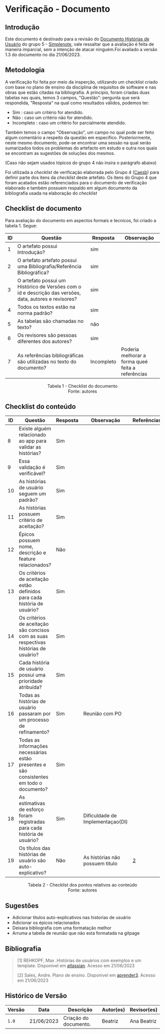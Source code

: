 # Verificação - Documento

## Introdução

Este documento é destinado para a revisão do [Documento Histórias de Usuário](https://requisitos-de-software.github.io/2023.1-Simplenote/modelagem/agil/User_story/) do grupo 5 - [Simplenote](https://github.com/Requisitos-de-Software/2023.1-Simplenote), vale ressaltar que 
a avaliação é feita de maneira imparcial, sem a intenção de atacar ninguém.Foi avaliado a versão 1.3 do documento no dia 21/06/2023.

## Metodologia

A verificação foi feita por meio da insperção, utilizando um checklist criado com base no plano de ensino da disciplina de requisitos de software e nas obras que estão citadas na bibliografia. A principio, foram criadas duas tabelas nas quais, temos 3 campos, "Questão": pergunta que será respondida, "Resposta" na qual como resultados válidos, podemos ter:

- Sim : caso um critério for atendido.
- Não : caso um critério não for atendido.
- Incompleto : caso um critério for parcialmente atendido.

Também temos o campo "Observação", um campo no qual pode ser feito algum comentário a respeito da questão em específico. Posteriormente, neste mesmo documento, pode-se encontrar uma sessão na qual serão sumarizados todos os problemas do artefacto em estudo e outra nos quais se encontram as sugestões de soluções dos mesmos.


(Caso não sejam usados tópicos do grupo 4 não insira o parágrafo abaixo)

Foi utilizada a *checklist* de verificação elaborada pelo Grupo 4 ([Caesb](https://requisitos-de-software.github.io/2023.1-Caesb/Verificacao/Grupo5/Entrega1/Entrega1/)) para definir parte dos itens da *checklist* deste artefato. Os itens do Grupo 4 que foram acatados estão referenciados para o documento de verificação elaborado e também possuem respaldo em algum documento da bibliografia usada na elaboração do *checklist* 

## Checklist de documento
Para avaliação do documento em aspectos formais e tecnicos, foi criado a tabela 1. Segue:

|ID|Questão|Resposta|Observação|
|--|-------|--------|----------|
|1|O artefato possui Introdução?                                                                                |   sim     |          |
|2|O artefato artefato possui uma Bibliografia/Referência Bibliográfica?                                        |   sim     |          |
|3|O artefato possui um Histórico de Versões com o id e descrição das versões, data, autores e revisores?       |   sim     |          |
|4|Todos os textos estão na norma padrão?                                                                       |   sim     |          |
|5|As tabelas são chamadas no texto?                                                                            |   não     |          |
|6|Os revisores são pessoas diferentes dos autores?                                                             |   sim     |          |
|7|As referências bibliográficas são utilizadas no texto do documento?                                          | Incompleto| Poderia melhorar a forma queé feita a referências  |

<p align="center"> Tabela 1 - Checklist do documento <br> Fonte: autores </p>

## Checklist do conteúdo

| ID  | Questão | Resposta | Observação | Referências |
| --- | ------- | -------- | ---------- |     -       |
|8|Existe alguém relacionado ao app para validar as histórias?                               |Sim|                                    |   | 
|9|Essa validação é verificável?                                                             |Sim|                                   |   |
|10|As histórias de usuário seguem um padrão?                                                |Sim|                                   |   |
|11|As histórias possuem critério de aceitação?                                              |Sim|                                   |   |
|12|Épicos possuem nome, descrição e feature relacionados?                                   |Não|                                   |   |
|13|Os critérios de aceitação estão definidos para cada história de usuário?                 |Sim|                                   |   |
|14|Os critérios de aceitação são concisos com as suas respectivas histórias de usuário?     |Sim|                                   |   |
|15|Cada história de usuário possui uma prioridade atribuída?                                |Sim|                                   |   |
|16|Todas as histórias de usuário passaram por um processo de refinamento?                   |Sim|Reunião com PO                     |  |
|17|Todas as informações necessárias estão presentes e são consistentes em todo o documento? |Sim|                                   |   |
|18|As estimativas de esforço foram registradas para cada história de usuário?               |Sim|Dificuldade de Implementaçao(DI)   |   |
|19|Os títulos das histórias de usuário são auto-explicativo?                                |Não|As histórias não possuem titulo    | [2](#ancora2)  |

<p align="center"> Tabela 2 - Checklist dos pontos relativos ao conteúdo <br> Fonte: autores </p>

## Sugestões

- Adicionar titulos auto-explicativos nas historias de usuário
- Adicionar os épicos relacionados
- Deixara bibliografia com uma formatação melhor
- Arruma a tabela de reunião que não esta formatada na gitpage

## Bibliografia

> [1] REHKOPF, Max .Histórias de usuários com exemplos e um template. Disponivel em [atlassian](https://www.atlassian.com/br/agile/project-management/user-storie). Acesso em 21/06/2023
>
> [2] Sales, Andre. Plano de ensino. Disponivel em [aprender3](https://aprender3.unb.br/pluginfile.php/2523005/mod_resource/content/28/Plano_de_Ensino%20RE%20202301%20Turma%202.pdf). Acesso em 21/06/2023
> 

## Histórico de Versão

| Versão | Data       | Descrição             | Autor(es) | Revisor(es)        |
| ------ | ---------- | --------------------- | --------- | ------------------ |
| `1.0`  | 21/06/2023 | Criação do documento. | Beatriz   | Ana Beatriz            |
